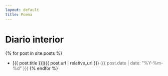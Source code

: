 ```yaml
---
layout: default
title: Poema
---
```


# Diario interior

{% for post in site.posts %}
- [{{ post.title }}]({{ post.url | relative_url }}) <span style="color:#666">({{ post.date | date: "%Y-%m-%d" }})</span>
{% endfor %}

